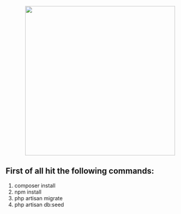 <p align="center"><img src="https://res.cloudinary.com/dtfbvvkyp/image/upload/v1566331377/laravel-logolockup-cmyk-red.svg" width="400"></p>

## First of all hit the following commands:
1. composer install
2. npm install
3. php artisan migrate
4. php artisan db:seed